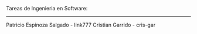 Tareas de Ingenieria en Software:
_________________________________


Patricio Espinoza Salgado - link777
Cristian Garrido - cris-gar
